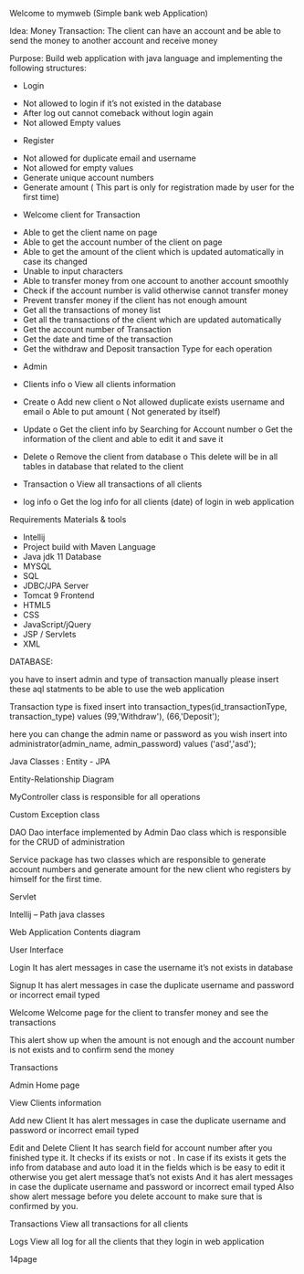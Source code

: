 
Welcome to mymweb 
(Simple bank web Application)


Idea:
Money Transaction: The client can have an account and be able to send the money to another account and receive money

Purpose:
Build web application with java language and implementing the following structures:
- Login
* Not allowed to login if it’s not existed in the database
* After log out cannot comeback without login again
* Not allowed Empty values 

- Register  
* Not allowed for duplicate email and username 
* Not allowed for empty values 
* Generate unique account numbers 
* Generate amount ( This part is only for registration made by user for the first time)

- Welcome client for Transaction
* Able to get the client name on page 
* Able to get the account number of the client on page
* Able to get the amount of the client which is updated automatically in case its changed
* Unable to input characters 
* Able to transfer money from one account to another account smoothly
* Check if the account number is valid otherwise cannot transfer money
* Prevent transfer money if the client has not enough amount 
* Get all the transactions of money list 
* Get all the transactions of the client which are updated automatically 
* Get the account number of Transaction 
* Get the date and time of the transaction
* Get the withdraw and Deposit transaction Type for each operation








- Admin 
* Clients info 
o View all clients information
* Create
o Add new client 
o Not allowed duplicate exists username and email 
o Able to put amount ( Not generated by itself)

* Update
o Get the client info by Searching for Account number 
o Get the information of the client and able to edit it and save it 
* Delete
o Remove the client from database
o This delete will be in all tables in database that related to the client
* Transaction
o View all transactions of all clients
* log info 
o Get the log info for all clients (date) of login in web application

Requirements 
Materials & tools
- Intellij
- Project build with Maven
Language
- Java jdk 11
Database
- MYSQL
- SQL
- JDBC/JPA
Server
- Tomcat 9
Frontend 
- HTML5  
- CSS
- JavaScript/jQuery
- JSP / Servlets
- XML









DATABASE:

you have to insert admin and type of transaction manually
please insert these aql statments to be able to use the web application

Transaction type is fixed
insert into transaction_types(id_transactionType, transaction_type)
values (99,'Withdraw'),
       (66,'Deposit');

here you can change the admin name or password as you wish
insert into administrator(admin_name, admin_password)
values ('asd','asd');














Java Classes : 
Entity - JPA

Entity-Relationship Diagram


MyController class is responsible for all operations 

Custom Exception class



DAO
Dao interface implemented by  Admin Dao class which is responsible for the CRUD of administration 


Service package has two classes which are responsible to generate account numbers and generate amount for the new client who registers by himself for the first time.



Servlet






Intellij – Path java classes































Web Application Contents diagram 






















User Interface

Login
It has alert messages in case the username it’s not exists in database


Signup
It has alert messages in case the duplicate username and password or incorrect email typed

Welcome
Welcome page for the client to transfer money and see the transactions 

This alert show up when the amount is not enough and the account number is not exists and to confirm send the money





Transactions

Admin 
Home page


View Clients information




 Add new Client
It has alert messages in case the duplicate username and password or incorrect email typed

Edit and Delete Client
It has search field for account number after you finished type it. It checks if its exists or not . In case if its exists it gets  the info from database and auto load it in the fields which is be easy to edit it otherwise you get alert message that’s not exists
And it has alert messages in case the duplicate username and password or incorrect email typed
Also show alert message before you delete account to make sure that is confirmed by you.


Transactions
View all transactions for all clients


Logs
View all log for all the clients that they login in web application


14page


